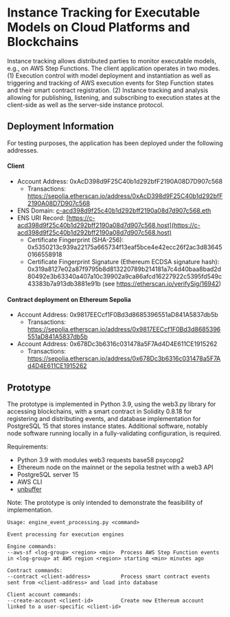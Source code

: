 # Instance Tracking for Executable Models on Cloud Platforms and Blockchains

Instance tracking allows distributed parties to monitor executable models, e.g., on AWS Step Functions. The client application operates in two modes. (1) Execution control with model deployment and instantiation as well as triggering and tracking of AWS execution events for Step Function states and their smart contract registration. (2) Instance tracking and analysis allowing for publishing, listening, and subscribing to execution states at the client-side as well as the server-side instance protocol.

## Deployment Information

For testing purposes, the application has been deployed under the following addresses.

#### Client
- Account Address: 0xAcD398d9F25C40b1d292bfF2190A08D7D907c568
  - Transactions: https://sepolia.etherscan.io/address/0xAcD398d9F25C40b1d292bfF2190A08D7D907c568
- ENS Domain: [c-acd398d9f25c40b1d292bff2190a08d7d907c568.eth](https://app.ens.domains/name/c-acd398d9f25c40b1d292bff2190a08d7d907c568.eth/details)
- ENS URI Record: [https://c-acd398d9f25c40b1d292bff2190a08d7d907c568.host](https://c-acd398d9f25c40b1d292bff2190a08d7d907c568.host)
  - Certificate Fingerprint (SHA-256): 0x5350213c939a22175a665734f13eaf5bce4e42ecc26f2ac3d836450166558918
  - Certificate Fingerprint Signature (Ethereum ECDSA signature hash): 0x319a8127e02a87f9795b8d813220789b214181a7c4d40baa8bad2d80492e3b63340a407a10c39902a9ca86afcd16227922c5395fd549c43383b7a913db3881e91b (see https://etherscan.io/verifySig/16942)

#### Contract deployment on Ethereum Sepolia
- Account Address: 0x9817EECcf1F0Bd3d8685396551aD841A5837db5b
  - Transactions: https://sepolia.etherscan.io/address/0x9817EECcf1F0Bd3d8685396551aD841A5837db5b
- Account Address: 0x678Dc3b6316c031478a5F7Ad4D4E611CE1915262
  - Transactions: https://sepolia.etherscan.io/address/0x678Dc3b6316c031478a5F7Ad4D4E611CE1915262

## Prototype

The prototype is implemented in Python 3.9, using the web3.py library for accessing blockchains, with a smart contract in Solidity 0.8.18 for registering and distributing events, and database implementation for PostgreSQL 15 that stores instance states. Additional software, notably node software running locally in a fully-validating configuration, is required. 

Requirements: 
- Python 3.9 with modules web3 requests base58 psycopg2
- Ethereum node on the mainnet or the sepolia testnet with a web3 API
- PostgreSQL server 15
- AWS CLI
- [unbuffer](https://manpages.ubuntu.com/manpages/jammy/man1/unbuffer.1.html)

Note: The prototype is only intended to demonstrate the feasibility of implementation.

```
Usage: engine_event_processing.py <command>

Event processing for execution engines

Engine commands:
--aws-sf <log-group> <region> <min>  Process AWS Step Function events in <log-group> at AWS region <region> starting <min> minutes ago

Contract commands:
--contract <client-address>          Process smart contract events sent from <client-address> and load into database

Client account commands:
--create-account <client-id>         Create new Ethereum account linked to a user-specific <client-id>

```
